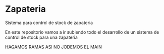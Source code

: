 # Zapateria
Sistema para control de stock de zapateria

En este repositorio vamos a ir subiendo todo el desarrollo de un sistema de control de stock para una zapateria

HAGAMOS RAMAS ASI NO JODEMOS EL MAIN
